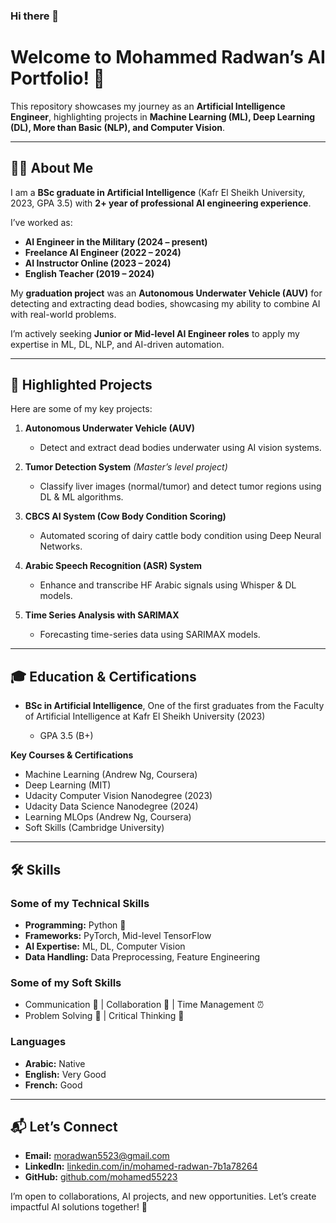 ### Hi there 👋

# Welcome to Mohammed Radwan’s AI Portfolio! 🚀

This repository showcases my journey as an **Artificial Intelligence Engineer**, highlighting projects in **Machine Learning (ML), Deep Learning (DL), More than Basic (NLP), and Computer Vision**.

---

## 🧑‍💻 About Me

I am a **BSc graduate in Artificial Intelligence** (Kafr El Sheikh University, 2023, GPA 3.5) with **2+ year of professional AI engineering experience**.

I’ve worked as:

* **AI Engineer in the Military (2024 – present)**
* **Freelance AI Engineer (2022 – 2024)**
* **AI Instructor Online (2023 – 2024)**
* **English Teacher (2019 – 2024)**

My **graduation project** was an **Autonomous Underwater Vehicle (AUV)** for detecting and extracting dead bodies, showcasing my ability to combine AI with real-world problems.

I’m actively seeking **Junior or Mid-level AI Engineer roles** to apply my expertise in ML, DL, NLP, and AI-driven automation.

---

## 🚀 Highlighted Projects

Here are some of my key projects:

1. **Autonomous Underwater Vehicle (AUV)**

   * Detect and extract dead bodies underwater using AI vision systems.

2. **Tumor Detection System** *(Master’s level project)*

   * Classify liver images (normal/tumor) and detect tumor regions using DL & ML algorithms.

3. **CBCS AI System (Cow Body Condition Scoring)**

   * Automated scoring of dairy cattle body condition using Deep Neural Networks.

4. **Arabic Speech Recognition (ASR) System**

   * Enhance and transcribe HF Arabic signals using Whisper & DL models.

5. **Time Series Analysis with SARIMAX**

   * Forecasting time-series data using SARIMAX models.

---

## 🎓 Education & Certifications

* **BSc in Artificial Intelligence**, One of the first graduates from the Faculty of Artificial Intelligence at Kafr El Sheikh University  (2023)

  * GPA 3.5 (B+)

**Key Courses & Certifications**

* Machine Learning (Andrew Ng, Coursera)
* Deep Learning (MIT)
* Udacity Computer Vision Nanodegree (2023)
* Udacity Data Science Nanodegree (2024)
* Learning MLOps (Andrew Ng, Coursera)
* Soft Skills (Cambridge University)

---

## 🛠 Skills

### Some of my Technical Skills

* **Programming:** Python 🐍
* **Frameworks:** PyTorch, Mid-level TensorFlow
* **AI Expertise:** ML, DL, Computer Vision
* **Data Handling:** Data Preprocessing, Feature Engineering

### Some of my Soft Skills

* Communication 💬 | Collaboration 🤝 | Time Management ⏰
* Problem Solving 🧩 | Critical Thinking 🧠

### Languages

* **Arabic:** Native
* **English:** Very Good
* **French:** Good

---

## 📬 Let’s Connect

* **Email:** [moradwan5523@gmail.com](mailto:moradwan5523@gmail.com)
* **LinkedIn:** [linkedin.com/in/mohamed-radwan-7b1a78264](https://www.linkedin.com/in/mohamed-radwan-7b1a78264)
* **GitHub:** [github.com/mohamed55223](https://github.com/mohamed5523)

I’m open to collaborations, AI projects, and new opportunities. Let’s create impactful AI solutions together! 🚀
